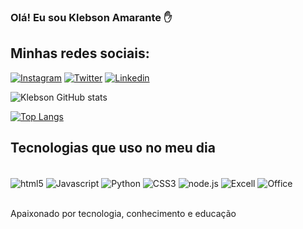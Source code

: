 ### Olá! Eu sou Klebson Amarante ✋ 

## Minhas redes sociais:

[![Instagram](https://img.shields.io/badge/Instagram-E4405F?style=for-the-badge&logo=instagram&logoColor=white)](https://instagram.com/klebsonamarante)
[![Twitter](https://img.shields.io/badge/Twitter-1DA1F2?style=for-the-badge&logo=twitter&logoColor=black
)](https://twitter.com/KlebsonAmarant)
[![Linkedin](https://img.shields.io/badge/LinkedIn-0077B5?style=for-the-badge&logo=linkedin&logoColor=white
)](https://www.linkedin.com/in/klebson-amarante-6068671b7/)


![Klebson GitHub stats](https://github-readme-stats.vercel.app/api?username=klebsonamarantes&show_icons=true&theme=onedark)

[![Top Langs](https://github-readme-stats.vercel.app/api/top-langs/?username=klebsonamarantes&layout=compact)](https://github.com/KlebsonAmaranteS/github-readme-stats)

## Tecnologias que uso no meu dia

<div style="display: inline_block"><br/>
<img align="center" alt="html5" src="https://img.shields.io/badge/HTML5-E34F26?style=for-the-badge&logo=html5&logoColor=white">
<img align="center" alt="Javascript" src="https://img.shields.io/badge/JavaScript-F7DF1E?style=for-the-badge&logo=javascript&logoColor=black">
<img align="center" alt="Python" src="https://img.shields.io/badge/Python-14354C?style=for-the-badge&logo=python&logoColor=white"> 
<img align="center" alt="CSS3" src="https://img.shields.io/badge/CSS3-1572B6?style=for-the-badge&logo=css3&logoColor=white">
<img align="center" alt="node.js" src="https://img.shields.io/badge/Node.js-43853D?style=for-the-badge&logo=node.js&logoColor=white">
<img align="center" alt="Excell" src="https://img.shields.io/badge/Microsoft_Excel-217346?style=for-the-badge&logo=microsoft-excel&logoColor=white">
<img align="center" alt="Office" src="https://img.shields.io/badge/Microsoft_Office-D83B01?style=for-the-badge&logo=microsoft-office&logoColor=white">

 
  

</div>

<br>Apaixonado por tecnologia, conhecimento e educação<br/>
